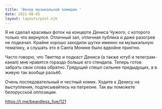 ```yaml
---
title: 'Вечер музыкальной комедии '
date: 2021-08-01
layout: layouts/post.njk
---
```


Я не сделал красивых фоток на концерте Дениса Чужого, с которого только что вернулся. Отличный зал, отличная публика и даже разогрев не подкачал. Крайне хорошо заходили шутки именно на музыкальную тематику, а слушать это в Санта Монике было вдвойне приятно.

Часто говорю, что Твиттер и подкаст Дениса (а также ютуб и телеграм-канал) мне нравятся гораздо больше его стендапа. Теперь готов забрать свои слова обратно. Грядущий спешл сильнее предыдущих, а в живую так вообще разъёб.

Очень последовательный и честный комик. Ходите к Денису на выступления, подписывайтесь на патреоне. Так вы поможете белорусской оппозиции.


https://t.me/beardless_live/121